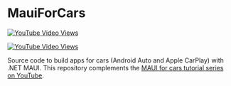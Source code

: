 # MauiForCars
[![YouTube Video Views](https://img.shields.io/youtube/views/nNkVxegb2oU?label=MAUI%20for%20cars%3A%20Android%20Auto&style=social)](https://youtu.be/nNkVxegb2oU)

[![YouTube Video Views](https://img.shields.io/youtube/views/Yg2I6NbHZp8?label=MAUI%20for%20cars%3A%20Apple%20CarPlay&style=social)](https://youtu.be/Yg2I6NbHZp8)

Source code to build apps for cars (Android Auto and Apple CarPlay) with .NET MAUI. This repository complements the [MAUI for cars tutorial series on YouTube](https://youtube.com/playlist?list=PL0jJqThQHxikbetR1ODplARyLG6YAPKlz).


